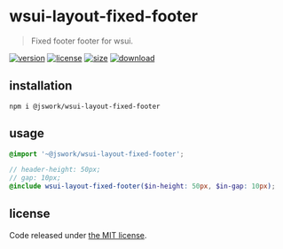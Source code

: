 # wsui-layout-fixed-footer
> Fixed footer footer for wsui.

[![version][version-image]][version-url]
[![license][license-image]][license-url]
[![size][size-image]][size-url]
[![download][download-image]][download-url]

## installation
```shell
npm i @jswork/wsui-layout-fixed-footer
```

## usage
```scss
@import '~@jswork/wsui-layout-fixed-footer';

// header-height: 50px;
// gap: 10px;
@include wsui-layout-fixed-footer($in-height: 50px, $in-gap: 10px);
```

## license
Code released under [the MIT license](https://github.com/afeiship/wsui-layout-fixed-footer/blob/master/LICENSE.txt).

[version-image]: https://img.shields.io/npm/v/@jswork/wsui-layout-fixed-footer
[version-url]: https://npmjs.org/package/@jswork/wsui-layout-fixed-footer

[license-image]: https://img.shields.io/npm/l/@jswork/wsui-layout-fixed-footer
[license-url]: https://github.com/afeiship/wsui-layout-fixed-footer/blob/master/LICENSE.txt

[size-image]: https://img.shields.io/bundlephobia/minzip/@jswork/wsui-layout-fixed-footer
[size-url]: https://github.com/afeiship/wsui-layout-fixed-footer/blob/master/dist/wsui-layout-fixed-footer.min.js

[download-image]: https://img.shields.io/npm/dm/@jswork/wsui-layout-fixed-footer
[download-url]: https://www.npmjs.com/package/@jswork/wsui-layout-fixed-footer

